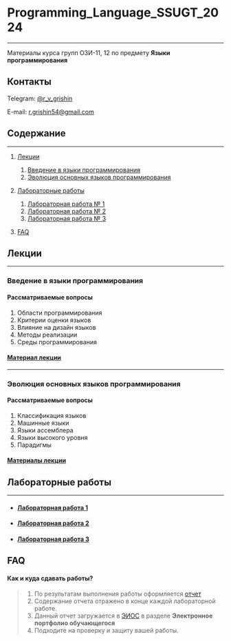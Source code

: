 # Programming_Language_SSUGT_2024

___

Материалы курса групп ОЗИ-11, 12 по предмету **Языки программирования**

## Контакты

Telegram: [@r_v_grishin](https://t.me/r_v_grishin)

E-mail: [r.grishin54@gmail.com](mailto:r.grishin54@gmail.com)

## Содержание

___

1. [Лекции](#лекции)
   1. [Введение в языки программирования](#введение-в-языки-программирования)
   2. [Эволюция основных языков программирования](#эволюция-основных-языков-программирования)
2. [Лабораторные работы](#лабораторные-работы)
    1. [Лабораторная работа № 1](#лабораторная-работа-1)
    2. [Лабораторная работа № 2](#лабораторная-работа-2)
    3. [Лабораторная работа № 3](#лабораторная-работа-3)

3. [FAQ](#faq)

## Лекции

___

### Введение в языки программирования

#### Рассматриваемые вопросы
1. Области программирования
2. Критерии оценки языков
3. Влияние на дизайн языков
4. Методы реализации
5. Среды программирования

#### [Материал лекции](lectures/01-Preliminaries.pdf)

___

### Эволюция основных языков программирования

#### Рассматриваемые вопросы
1. Классификация языков
2. Машинные языки
3. Языки ассемблера
4. Языки высокого уровня
5. Парадигмы

#### [Материалы лекции](lectures/02-Evolution.pdf)

## Лабораторные работы

___

* #### [Лабораторная работа 1](labs/lab_1.md)
* #### [Лабораторная работа 2](labs/lab_2.md)
* #### [Лабораторная работа 3](labs/lab_3.md)

## FAQ

#### Как и куда сдавать работы?

> 1. По результатам выполнения работы
     оформляется [отчет](https://drive.google.com/file/d/1mAp4g3joovb6OQ0osyXBBfHFkEjDxMi_/view?usp=drive_web)
> 2. Содержание отчета отражено в конце каждой лабораторной работе.
> 3. Данный отчет загружается в [ЭИОС](https://auth.sgugit.ru/auth) в разделе **Электронное портфолио обучающегося**
> 4. Подходите на проверку и защиту вашей работы.


